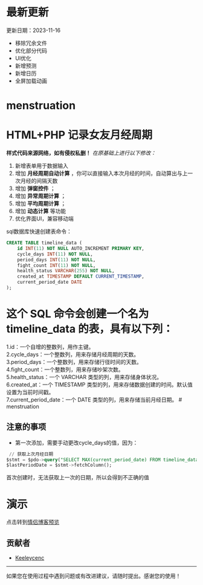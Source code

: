 # 最新更新
更新日期：2023-11-16

- 移除冗余文件
- 优化部分代码
- UI优化
- 新增预测
- 新增日历
- 全屏加载动画


# menstruation
# HTML+PHP 记录女友月经周期

**样式代码来源网络，如有侵权私删！**
_在原基础上进行以下修改：_
 1. 新增表单用于数据输入
 2. 增加 **月经周期自动计算** ，你可以直接输入本次月经的时间，自动算出与上一次月经的间隔天数
 3. 增加 **弹窗控件** ；
 4. 增加 **异常周期计算** ；
 5. 增加 **平均周期计算** ；
 6. 增加 **动态计算** 等功能
 7. 优化界面UI，兼容移动端

sql数据库快速创建表命令：
```sql
CREATE TABLE timeline_data (
    id INT(11) NOT NULL AUTO_INCREMENT PRIMARY KEY,
    cycle_days INT(11) NOT NULL,
    period_days INT(11) NOT NULL,
    fight_count INT(11) NOT NULL,
    health_status VARCHAR(255) NOT NULL,
    created_at TIMESTAMP DEFAULT CURRENT_TIMESTAMP,
    current_period_date DATE
);
```
# 这个 SQL 命令会创建一个名为 timeline_data 的表，具有以下列：  
1.id：一个自增的整数列，用作主键。  
2.cycle_days：一个整数列，用来存储月经周期的天数。  
3.period_days：一个整数列，用来存储行径时间的天数。  
4.fight_count：一个整数列，用来存储吵架次数。  
5.health_status：一个 VARCHAR 类型的列，用来存储身体状况。  
6.created_at：一个 TIMESTAMP 类型的列，用来存储数据创建的时间。默认值设置为当前时间戳。  
7.current_period_date：一个 DATE 类型的列，用来存储当前月经日期。  # menstruation


## 注意的事项

- 第一次添加，需要手动更改cycle_days的值，因为：
```sql
 // 获取上次月经日期
$stmt = $pdo->query("SELECT MAX(current_period_date) FROM timeline_data");
$lastPeriodDate = $stmt->fetchColumn();
```
首次创建时，无法获取上一次的日期，所以会得到不正确的值

# 演示
点击转到[情侣博客预览](https://keeleycenc.com/Brave/index.php/6.html) 

## 贡献者

- [Keeleycenc](https://keeleycenc.com)

---

如果您在使用过程中遇到问题或有改进建议，请随时提出。感谢您的使用！
